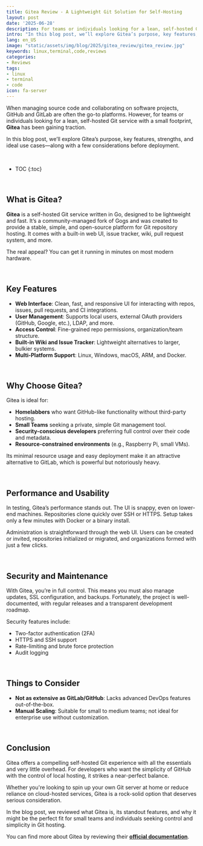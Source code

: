 ```yaml
---
title: Gitea Review - A Lightweight Git Solution for Self-Hosting
layout: post
date: '2025-06-28'
description: For teams or individuals looking for a lean, self-hosted Git service with a small footprint, Gitea has been gaining traction..
intro: "In this blog post, we’ll explore Gitea’s purpose, key features, strengths, and ideal use cases—along with a few considerations before deployment." 
lang: en_US
image: "static/assets/img/blog/2025/gitea_review/gitea_review.jpg"
keywords: linux,terminal,code,reviews
categories:
- Reviews
tags:
- linux
- terminal
- code
icon: fa-server
---
```


When managing source code and collaborating on software projects, GitHub and GitLab are often the go-to platforms. However, for teams or individuals looking for a lean, self-hosted Git service with a small footprint, **Gitea** has been gaining traction.

In this blog post, we’ll explore Gitea’s purpose, key features, strengths, and ideal use cases—along with a few considerations before deployment.

<br>

* TOC 
{:toc}

<br>

## What is Gitea?

**Gitea** is a self-hosted Git service written in Go, designed to be lightweight and fast. It’s a community-managed fork of Gogs and was created to provide a stable, simple, and open-source platform for Git repository hosting. It comes with a built-in web UI, issue tracker, wiki, pull request system, and more.

The real appeal? You can get it running in minutes on most modern hardware.

<br>

## Key Features

- **Web Interface**: Clean, fast, and responsive UI for interacting with repos, issues, pull requests, and CI integrations.
- **User Management**: Supports local users, external OAuth providers (GitHub, Google, etc.), LDAP, and more.
- **Access Control**: Fine-grained repo permissions, organization/team structure.
- **Built-in Wiki and Issue Tracker**: Lightweight alternatives to larger, bulkier systems.
- **Multi-Platform Support**: Linux, Windows, macOS, ARM, and Docker.

<br>

## Why Choose Gitea?

Gitea is ideal for:

- **Homelabbers** who want GitHub-like functionality without third-party hosting.
- **Small Teams** seeking a private, simple Git management tool.
- **Security-conscious developers** preferring full control over their code and metadata.
- **Resource-constrained environments** (e.g., Raspberry Pi, small VMs).

Its minimal resource usage and easy deployment make it an attractive alternative to GitLab, which is powerful but notoriously heavy.

<br>

## Performance and Usability

In testing, Gitea’s performance stands out. The UI is snappy, even on lower-end machines. Repositories clone quickly over SSH or HTTPS. Setup takes only a few minutes with Docker or a binary install.

Administration is straightforward through the web UI. Users can be created or invited, repositories initialized or migrated, and organizations formed with just a few clicks.

<br>

## Security and Maintenance

With Gitea, you’re in full control. This means you must also manage updates, SSL configuration, and backups. Fortunately, the project is well-documented, with regular releases and a transparent development roadmap.

Security features include:

- Two-factor authentication (2FA)
- HTTPS and SSH support
- Rate-limiting and brute force protection
- Audit logging

<br>

## Things to Consider

- **Not as extensive as GitLab/GitHub**: Lacks advanced DevOps features out-of-the-box.
- **Manual Scaling**: Suitable for small to medium teams; not ideal for enterprise use without customization.

<br>

## Conclusion

Gitea offers a compelling self-hosted Git experience with all the essentials and very little overhead. For developers who want the simplicity of GitHub with the control of local hosting, it strikes a near-perfect balance.

Whether you're looking to spin up your own Git server at home or reduce reliance on cloud-hosted services, Gitea is a rock-solid option that deserves serious consideration.

In the blog post, we reviewed what Gitea is, its standout features, and why it might be the perfect fit for small teams and individuals seeking control and simplicity in Git hosting.

You can find more about Gitea by reviewing their **[official documentation](https://docs.gitea.com/)**. 